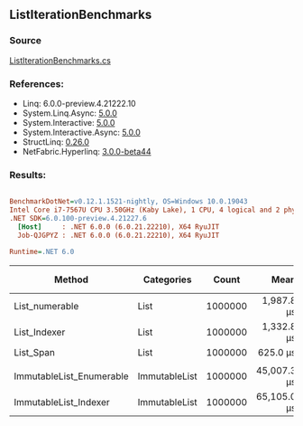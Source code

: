 ﻿## ListIterationBenchmarks

### Source
[ListIterationBenchmarks.cs](../NetFabric.Hyperlinq.Benchmarks/Benchmarks/ListIterationBenchmarks.cs)

### References:
- Linq: 6.0.0-preview.4.21222.10
- System.Linq.Async: [5.0.0](https://www.nuget.org/packages/System.Linq.Async/5.0.0)
- System.Interactive: [5.0.0](https://www.nuget.org/packages/System.Interactive/5.0.0)
- System.Interactive.Async: [5.0.0](https://www.nuget.org/packages/System.Interactive.Async/5.0.0)
- StructLinq: [0.26.0](https://www.nuget.org/packages/StructLinq/0.26.0)
- NetFabric.Hyperlinq: [3.0.0-beta44](https://www.nuget.org/packages/NetFabric.Hyperlinq/3.0.0-beta44)

### Results:
``` ini

BenchmarkDotNet=v0.12.1.1521-nightly, OS=Windows 10.0.19043
Intel Core i7-7567U CPU 3.50GHz (Kaby Lake), 1 CPU, 4 logical and 2 physical cores
.NET SDK=6.0.100-preview.4.21227.6
  [Host]     : .NET 6.0.0 (6.0.21.22210), X64 RyuJIT
  Job-QJGPYZ : .NET 6.0.0 (6.0.21.22210), X64 RyuJIT

Runtime=.NET 6.0  

```
|                   Method |    Categories |   Count |        Mean |       Error |      StdDev | Ratio | RatioSD | Gen 0 | Gen 1 | Gen 2 | Allocated |
|------------------------- |-------------- |-------- |------------:|------------:|------------:|------:|--------:|------:|------:|------:|----------:|
|           List_numerable |          List | 1000000 |  1,987.8 μs |   113.79 μs |   335.50 μs |  1.00 |    0.00 |     - |     - |     - |       1 B |
|             List_Indexer |          List | 1000000 |  1,332.8 μs |    34.49 μs |   101.71 μs |  0.69 |    0.13 |     - |     - |     - |         - |
|                List_Span |          List | 1000000 |    625.0 μs |    24.47 μs |    72.15 μs |  0.32 |    0.07 |     - |     - |     - |         - |
|                          |               |         |             |             |             |       |         |       |       |       |           |
| ImmutableList_Enumerable | ImmutableList | 1000000 | 45,007.3 μs | 1,574.97 μs | 4,643.83 μs |  1.00 |    0.00 |     - |     - |     - |      12 B |
|    ImmutableList_Indexer | ImmutableList | 1000000 | 65,105.0 μs | 1,295.17 μs | 3,343.25 μs |  1.46 |    0.17 |     - |     - |     - |      18 B |
